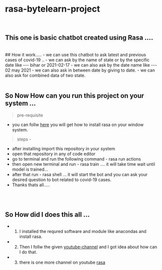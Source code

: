 # rasa-bytelearn-project
</br>

## This one is basic chatbot created using Rasa ....
</br>
## How it work.....
- we can use this chatbot to ask latest and previous cases of covid-19 ..
-  we can ask by the name of state or by the specific date like --- bihar or 2021-02-17
- we can also ask by the date name like --- 02 may 2021
- we can also ask in between date by giving to date.
- we can also ask for combined data of two state.

</br>
</br>

## So Now How can you run this project on your system ...
> pre-requisite
  - you can follw [here][link] you will get how to install rasa on your window system.
>steps - 
  - after installing import this repository in your system 
  - open that repository in any of code editor
  - go to terminal and run the following command  - rasa run actions
  - then open new terminal and run - rasa train .... it will take time wait until model is trained...
  - after that run - rasa shell ... it will start the bot and you can ask your desired question to bot related to covid-19 cases.
  - Thanks thats all.....
  
  
  
</br>
</br>

## So How did I does this all ...
 - 1. I installed the requred software and module like anacondas and install rasa.
 - 2. Then I follw the given [youtube-channel][link] and I got idea about how can I do that.
 - 3. there is one more channel on youtube [rasa][link1]
  
  
[link]: https://www.youtube.com/watch?v=qmMaGicSFCU
[link1]: https://www.youtube.com/c/RasaHQ/featured
